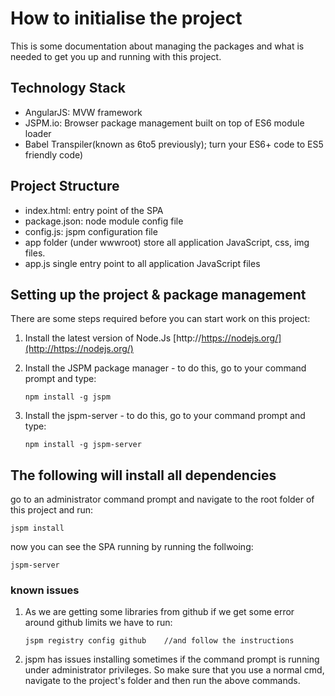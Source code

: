 # How to initialise the project #
This is some documentation about managing the packages and what is needed to get you up and running with this project.

## Technology Stack


- AngularJS: MVW framework
- JSPM.io: Browser package management built on top of ES6 module loader
- Babel Transpiler(known as 6to5 previously); turn your ES6+ code to ES5 friendly code)


## Project Structure
- index.html: entry point of the SPA
- package.json: node module config file 
- config.js: jspm configuration file 
- app folder (under wwwroot) store all application JavaScript, css, img files.
- app.js single entry point to all application JavaScript files

## Setting up the project & package management ##

There are some steps required before you can start work on this project:

1. Install the latest version of Node.Js [http://https://nodejs.org/](http://https://nodejs.org/) 
2. Install the JSPM package manager - to do this, go to your command prompt and type:
 
    `npm install -g jspm`
3. Install the jspm-server - to do this, go to your command prompt and type: 

    `npm install -g jspm-server`

## The following will install all dependencies ##
    
go to an administrator command prompt and navigate to the root folder of this project and run:

    jspm install	

now you can see the SPA running by running the follwoing:
    
    jspm-server

### known issues ###

 1. As we are getting some libraries from github if we get some error around github limits we have to run:

        jspm registry config github    //and follow the instructions

 2. jspm has issues installing sometimes if the command prompt is running under administrator privileges. 
So make sure that you use a normal cmd, navigate to the project's folder and then run the above commands.
